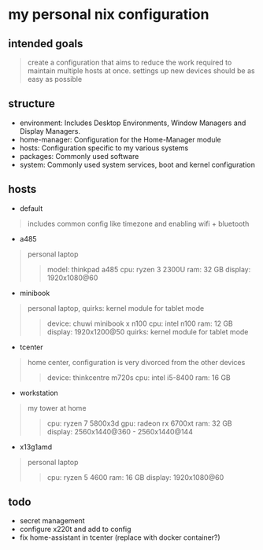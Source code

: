 # my personal nix configuration
## intended goals
> create a configuration that aims to reduce the work required to maintain multiple hosts at once. settings up new devices should be as easy as possible 

## structure
- environment: Includes Desktop Environments, Window Managers and Display Managers.
- home-manager: Configuration for the Home-Manager module
- hosts: Configuration specific to my various systems
- packages: Commonly used software
- system: Commonly used system services, boot and kernel configuration

## hosts
- default
> includes common config like timezone and enabling wifi + bluetooth

- a485
> personal laptop
> > model: thinkpad a485
> > cpu: ryzen 3 2300U
> > ram: 32 GB
> > display: 1920x1080@60

- minibook
> personal laptop, quirks: kernel module for tablet mode
> > device: chuwi minibook x n100
> > cpu: intel n100
> > ram: 12 GB
> > display: 1920x1200@50
> > quirks: kernel module for tablet mode

- tcenter
> home center, configuration is very divorced from the other devices
> > device: thinkcentre m720s
> > cpu: intel i5-8400
> > ram: 16 GB

- workstation
> my tower at home
> > cpu: ryzen 7 5800x3d
> > gpu: radeon rx 6700xt
> > ram: 32 GB
> > display: 2560x1440@360 - 2560x1440@144

- x13g1amd
> personal laptop
> > cpu: ryzen 5 4600
> > ram: 16 GB
> > display: 1920x1080@60

## todo
- secret management
- configure x220t and add to config
- fix home-assistant in tcenter (replace with docker container?)
